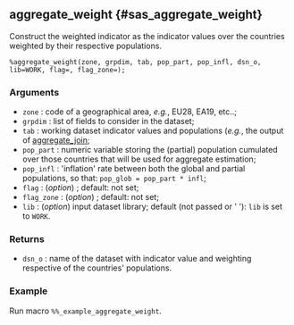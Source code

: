 ## aggregate_weight {#sas_aggregate_weight} 
Construct the weighted indicator as the indicator values over the countries weighted
by their respective populations.
 
	%aggregate_weight(zone, grpdim, tab, pop_part, pop_infl, dsn_o, lib=WORK, flag=, flag_zone=);

### Arguments
* `zone` : code of a geographical area, _e.g._, EU28, EA19, etc..;
* `grpdim` : list of fields to consider in the dataset;
* `tab` : working dataset indicator values and populations (_e.g._, the output of [aggregate_join](aggregate_join);
* `pop_part` : numeric variable storing the (partial) population cumulated over those countries
	that will be used for aggregate estimation;
* `pop_infl` : 'inflation' rate between both the global and partial populations, so that:
		`pop_glob = pop_part * infl`;
* `flag` : (_option_) ; default: not set; 
* `flag_zone` : (_option_) ; default: not set;
* `lib` : (_option_) input dataset library; default (not passed or ' '): `lib` is set to `WORK`.

### Returns
* `dsn_o` : name of the dataset with indicator value and weighting respective of the countries'
	populations.

### Example
Run macro `%%_example_aggregate_weight`.
